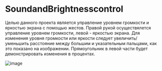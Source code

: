 # SoundandBrightnesscontrol

Целью данного проекта является управление уровнем громкости и яркостью экрана с помощью жестов. Правой рукой осуществялется управление уровнем громкости, левой - яркостью экрана. Для изменения уровня громкости или яркости следует увеличить/уменьшить расстояние между большим и указательным пальцами, как это показано на изображении. Прямоугольник в левой части будет демонстрировать изменения в процентах.

![image](https://user-images.githubusercontent.com/121150104/212746113-08d3effc-e55b-43c3-ab84-02ba462d466c.png)


